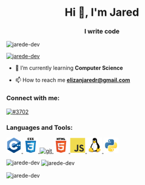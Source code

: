 <h1 align="center">Hi 👋, I'm Jared</h1>
<h3 align="center">I write code</h3>

<p align="left"> <img src="https://komarev.com/ghpvc/?username=jarede-dev&label=Profile%20views&color=0e75b6&style=flat" alt="jarede-dev" /> </p>

<p align="left"> <a href="https://github.com/ryo-ma/github-profile-trophy"><img src="https://github-profile-trophy.vercel.app/?username=jarede-dev" alt="jarede-dev" /></a> </p>

- 🌱 I’m currently learning **Computer Science**

- 📫 How to reach me **elizanjaredr@gmail.com**

<h3 align="left">Connect with me:</h3>
<p align="left">
<a href="https://discord.gg/#3702" target="blank"><img align="center" src="https://raw.githubusercontent.com/rahuldkjain/github-profile-readme-generator/master/src/images/icons/Social/discord.svg" alt="#3702" height="30" width="40" /></a>
</p>

<h3 align="left">Languages and Tools:</h3>
<p align="left"> <a href="https://www.w3schools.com/cpp/" target="_blank" rel="noreferrer"> <img src="https://raw.githubusercontent.com/devicons/devicon/master/icons/cplusplus/cplusplus-original.svg" alt="cplusplus" width="40" height="40"/> </a> <a href="https://www.w3schools.com/css/" target="_blank" rel="noreferrer"> <img src="https://raw.githubusercontent.com/devicons/devicon/master/icons/css3/css3-original-wordmark.svg" alt="css3" width="40" height="40"/> </a> <a href="https://git-scm.com/" target="_blank" rel="noreferrer"> <img src="https://www.vectorlogo.zone/logos/git-scm/git-scm-icon.svg" alt="git" width="40" height="40"/> </a> <a href="https://www.w3.org/html/" target="_blank" rel="noreferrer"> <img src="https://raw.githubusercontent.com/devicons/devicon/master/icons/html5/html5-original-wordmark.svg" alt="html5" width="40" height="40"/> </a> <a href="https://developer.mozilla.org/en-US/docs/Web/JavaScript" target="_blank" rel="noreferrer"> <img src="https://raw.githubusercontent.com/devicons/devicon/master/icons/javascript/javascript-original.svg" alt="javascript" width="40" height="40"/> </a> <a href="https://www.linux.org/" target="_blank" rel="noreferrer"> <img src="https://raw.githubusercontent.com/devicons/devicon/master/icons/linux/linux-original.svg" alt="linux" width="40" height="40"/> </a> <a href="https://www.python.org" target="_blank" rel="noreferrer"> <img src="https://raw.githubusercontent.com/devicons/devicon/master/icons/python/python-original.svg" alt="python" width="40" height="40"/> </a> </p>

<p><img align="left" src="https://github-readme-stats.vercel.app/api/top-langs?username=jarede-dev&show_icons=true&locale=en&layout=compact" alt="jarede-dev" /></p>

<p>&nbsp;<img align="center" src="https://github-readme-stats.vercel.app/api?username=jarede-dev&show_icons=true&locale=en" alt="jarede-dev" /></p>

<p><img align="center" src="https://github-readme-streak-stats.herokuapp.com/?user=jarede-dev&" alt="jarede-dev" /></p>
